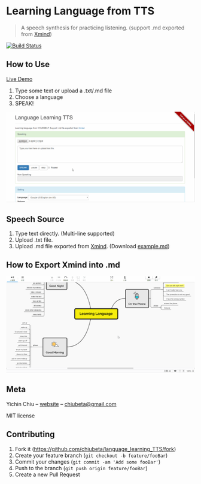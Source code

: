 # Learning Language from TTS
> A speech synthesis for practicing listening. 
> (support .md exported from [Xmind](https://www.xmind.net/))

[![Build Status][travis-image]][travis-url]

## How to Use
[Live Demo](https://rollingseal.com/demo/language_learning_TTS/index.html)

1. Type some text or upload a .txt/.md file
2. Choose a language
3. SPEAK!

![](operation.gif)

## Speech Source
1. Type text directly. (Multi-line supported)
2. Upload .txt file.
3. Upload .md file exported from [Xmind](https://www.xmind.net/). (Download [example.md](xmind_example.md))

## How to Export Xmind into .md
![](xmind_export.gif)

## Meta

Yichin Chiu – [website](https://rollingseal.com) – chiubeta@gmail.com

MIT license

## Contributing

1. Fork it (<https://github.com/chiubeta/language_learning_TTS/fork>)
2. Create your feature branch (`git checkout -b feature/fooBar`)
3. Commit your changes (`git commit -am 'Add some fooBar'`)
4. Push to the branch (`git push origin feature/fooBar`)
5. Create a new Pull Request
    
<!-- Markdown link & img dfn's -->
[travis-image]: https://img.shields.io/travis/dbader/node-datadog-metrics/master.svg?style=flat-square
[travis-url]: https://travis-ci.org/dbader/node-datadog-metrics